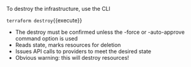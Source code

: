 To destroy the infrastructure, use the CLI

`terraform destroy`{{execute}}

* The destroy must be confirmed unless the  -force or  -auto-approve command option is used
* Reads state, marks resources for deletion
* Issues API calls to providers to meet the desired state
* Obvious warning: this will destroy resources!
